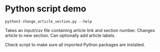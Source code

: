 # Python script demo

```python3 change_article_section.py --help```

Takes an input/csv file containing article link and section number. Changes article to new section. Can optionally add article labels.

Check script to make sure all imported Python packages are installed.
